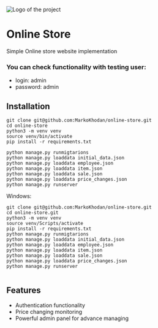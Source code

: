 ![Logo of the project](https://www.stylefactoryproductions.com/wp-content/uploads/2022/04/how-to-make-an-online-store.png)

# Online Store

Simple Online store website implementation

### You can check functionality with testing user:

* login: admin
* password: admin

## Installation 

```shell
git clone git@github.com:MarkoKhodan/online-store.git
cd online-store
python3 -m venv venv
source venv/bin/activate
pip install -r requirements.txt

python manage.py runmigtarions
python manage.py loaddata initial_data.json
python manage.py loaddata employee.json
python manage.py loaddata item.json
python manage.py loaddata sale.json
python manage.py loaddata price_changes.json
python manage.py runserver
```

Windows:
```shell
git clone git@github.com:MarkoKhodan/online-store.git
cd online-store.git
python3 -m venv venv
source venv/Scripts/activate
pip install -r requirements.txt
python manage.py runmigtarions
python manage.py loaddata initial_data.json
python manage.py loaddata employee.json
python manage.py loaddata item.json
python manage.py loaddata sale.json
python manage.py loaddata price_changes.json
python manage.py runserver
 
```
## Features

* Authentication functionality
* Price changing monitoring
* Powerful admin panel for advance managing